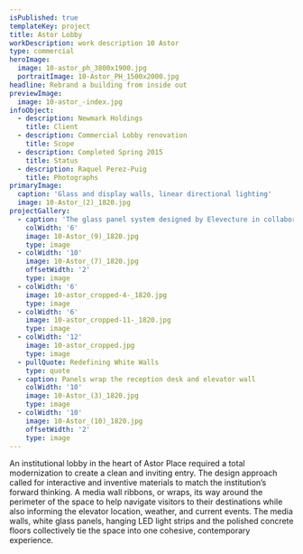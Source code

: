 ```yaml
---
isPublished: true
templateKey: project
title: Astor Lobby
workDescription: work description 10 Astor
type: commercial
heroImage:
  image: 10-astor_ph_3800x1900.jpg
  portraitImage: 10-Astor_PH_1500x2000.jpg
headline: Rebrand a building from inside out
previewImage:
  image: 10-astor_-index.jpg
infoObject:
  - description: Newmark Holdings
    title: Client
  - description: Commercial Lobby renovation
    title: Scope
  - description: Completed Spring 2015
    title: Status
  - description: Raquel Perez-Puig
    title: Photographs
primaryImage:
  caption: 'Glass and display walls, linear directional lighting'
  image: 10-Astor_(2)_1820.jpg
projectGallery:
  - caption: 'The glass panel system designed by Elevecture in collaboration with BC—OA '
    colWidth: '6'
    image: 10-Astor_(9)_1820.jpg
    type: image
  - colWidth: '10'
    image: 10-Astor_(7)_1820.jpg
    offsetWidth: '2'
    type: image
  - colWidth: '6'
    image: 10-astor_cropped-4-_1820.jpg
    type: image
  - colWidth: '6'
    image: 10-astor_cropped-11-_1820.jpg
    type: image
  - colWidth: '12'
    image: 10-astor_cropped.jpg
    type: image
  - pullQuote: Redefining White Walls
    type: quote
  - caption: Panels wrap the reception desk and elevator wall
    colWidth: '10'
    image: 10-Astor_(3)_1820.jpg
    type: image
  - colWidth: '10'
    image: 10-Astor_(10)_1820.jpg
    offsetWidth: '2'
    type: image
---
```

An institutional lobby in the heart of Astor Place required a total modernization to create a clean and inviting entry. The design approach called for interactive and inventive materials to match the institution’s forward thinking. A media wall ribbons, or wraps, its way around the perimeter of the space to help navigate visitors to their destinations while also informing the elevator location, weather, and current events. The media walls, white glass panels, hanging LED light strips and the polished concrete floors collectively tie the space into one cohesive, contemporary experience.
